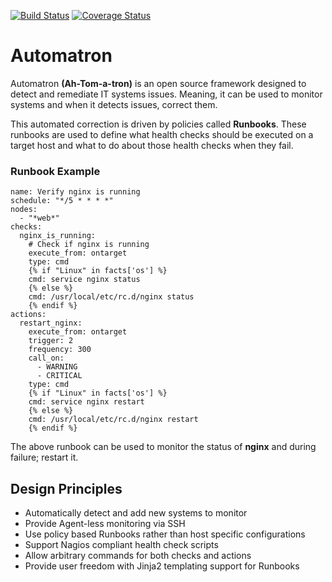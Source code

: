 [![Build Status](https://travis-ci.org/madflojo/automatron.svg?branch=develop)](https://travis-ci.org/madflojo/automatron) [![Coverage Status](https://coveralls.io/repos/github/madflojo/automatron/badge.svg?branch=develop)](https://coveralls.io/github/madflojo/automatron?branch=develop)

# Automatron

Automatron **(Ah-Tom-a-tron)** is an open source framework designed to detect and remediate IT systems issues. Meaning, it can be used to monitor systems and when it detects issues, correct them.

This automated correction is driven by policies called **Runbooks**. These runbooks are used to define what health checks should be executed on a target host and what to do about those health checks when they fail.

### Runbook Example

```jinja
name: Verify nginx is running
schedule: "*/5 * * * *"
nodes:
  - "*web*"
checks:
  nginx_is_running:
    # Check if nginx is running
    execute_from: ontarget
    type: cmd
    {% if "Linux" in facts['os'] %}
    cmd: service nginx status
    {% else %}
    cmd: /usr/local/etc/rc.d/nginx status
    {% endif %}
actions:
  restart_nginx:
    execute_from: ontarget
    trigger: 2
    frequency: 300
    call_on:
      - WARNING
      - CRITICAL
    type: cmd
    {% if "Linux" in facts['os'] %}
    cmd: service nginx restart
    {% else %}
    cmd: /usr/local/etc/rc.d/nginx restart
    {% endif %}
```

The above runbook can be used to monitor the status of **nginx** and during failure; restart it.

## Design Principles

* Automatically detect and add new systems to monitor
* Provide Agent-less monitoring via SSH
* Use policy based Runbooks rather than host specific configurations
* Support Nagios compliant health check scripts
* Allow arbitrary commands for both checks and actions
* Provide user freedom with Jinja2 templating support for Runbooks
